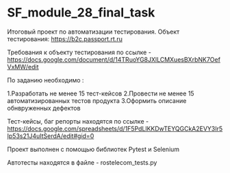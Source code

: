# SF_module_28_final_task

Итоговый проект по автоматизации тестирования.
Объект тестирования: https://b2c.passport.rt.ru

Требования к объекту тестирования по ссылке - https://docs.google.com/document/d/14TRuoYG8JXlLCMXuesBXrbNK7OefVxMW/edit

По заданию необходимо :

1.Разработать не менее 15 тест-кейсов
2.Провести не менее 15 автоматизированных тестов продукта 
3.Оформить описание обнвруженных дефектов

Тест-кейсы, баг репорты находятся по ссылке - https://docs.google.com/spreadsheets/d/1F5PdLlKKDwTEYQGCkA2EVY3Ir5Ip53s21J4uItSerdA/edit#gid=0

Проект выполнен с помощью библиотек Pytest и Selenium

Автотесты находятся в файле - rostelecom_tests.py



